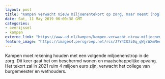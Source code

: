 ```yaml
---
layout: post
title: "Kampen verwacht nieuw miljoenentekort op zorg, maar neemt (nog) geen maatregelen"
date: Sat, 11 May 2019 06:00:38 GMT
categories: 
- overijssel 
- kampen 
externe_link: "https://www.ad.nl/kampen/kampen-verwacht-nieuw-miljoenentekort-op-zorg-maar-neemt-nog-geen-maatregelen~a1858398/"
feature_image: "https://images4.persgroep.net/rcs/J7Y4IO2i0q_qWjrWXmNeqtezoVk/diocontent/100261309/_fitwidth/400/?appId=21791a8992982cd8da851550a453bd7f&quality=0.7"
---
```


Kampen moet rekening houden met een volgende miljoenenstrop in de zorg. Dit keer gaat het om beschermd wonen en maatschappelijke opvang. Het tekort zal in 2021 ruim 4 miljoen euro zijn, verwacht het college van burgemeester en wethouders.
